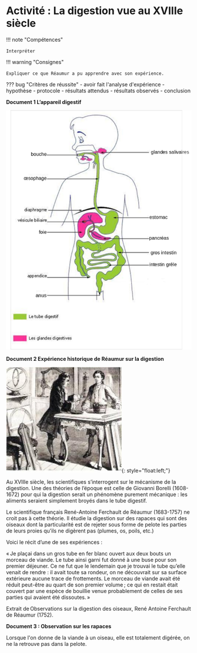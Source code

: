 # Activité : La digestion vue au XVIIIe siècle

!!! note "Compétences"

    Interpréter 

!!! warning "Consignes"

    Expliquer ce que Réaumur a pu apprendre avec son expérience.
    
??? bug "Critères de réussite"
    - avoir fait l'analyse d'expérience
        - hypothèse
        - protocole
        - résultats attendus
        - résultats observés
        - conclusion

**Document 1 L’appareil digestif**


![](pictures/schemaAppDigestif.png)


**Document 2 Expérience historique de Réaumur sur la digestion**

![Dessin de Réaumur](pictures/dessinReaumur.png){: style="float:left;"}

Au XVIIIe siècle, les scientifiques s’interrogent sur le mécanisme de la digestion. Une des théories de l’époque est celle de Giovanni Borelli (1608-1672) pour qui la digestion serait un phénomène purement mécanique : les aliments seraient simplement broyés dans le tube digestif. 


Le scientifique français René-Antoine Ferchault de Réaumur (1683-1757) ne croit pas à cette théorie. Il étudie la digestion sur des rapaces qui sont des oiseaux dont la particularité est de rejeter sous forme de pelote les parties de leurs proies qu’ils ne digèrent pas (plumes, os, poils, etc.) 


Voici le récit d’une de ses expériences : 

« Je plaçai dans un gros tube en fer blanc ouvert aux deux bouts un morceau de viande. Le tube ainsi garni fut donné à une buse pour son premier déjeuner.
Ce ne fut que le lendemain que je trouvai le tube qu’elle venait de rendre : il avait toute sa rondeur, on ne découvrait sur sa surface extérieure aucune trace de frottements. Le morceau de viande avait été réduit peut-être au quart de son premier volume ; ce qui en restait était couvert par une espèce de bouillie venue probablement de celles de ses parties qui avaient été dissoutes. » 

Extrait de Observations sur la digestion des oiseaux, René Antoine Ferchault de Réaumur (1752).


**Document 3 : Observation sur les rapaces**

Lorsque l'on donne de la viande à un oiseau, elle est totalement digérée, on ne la retrouve pas dans la pelote.





